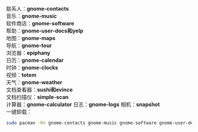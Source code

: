 联系人：**gnome-contacts**  
音乐：**gnome-music**  
软件商店：**gnome-software**  
帮助：**gnome-user-docs和yelp**  
地图：**gnome-maps**  
导航：**gnome-tour**  
浏览器：**epiphany**  
日历：**gnome-calendar**  
时钟：**gnome-clocks**  
视频：**totem**  
天气：**gnome-weather**  
文档查看器：**sushi和evince**   
文档扫描仪：**simple-scan**  
计算器：**gnome-calculator**
日志：**gnome-logs**
相机：**snapshot**  
一键卸载：
```bash
sudo pacman -Rn gnome-contacts gnome-music gnome-software gnome-user-docs yelp gnome-maps gnome-tour epiphany gnome-calendar gnome-clocks totem gnome-weather sushi evince simple-scan gnome-calculator gnome-logs snapshot
```
